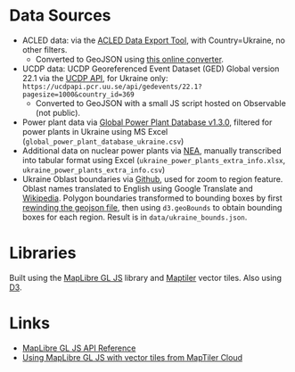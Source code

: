 # Data Sources

-   ACLED data: via the [ACLED Data Export Tool](https://acleddata.com/data-export-tool/), with Country=Ukraine, no other filters.
    -   Converted to GeoJSON using [this online converter](https://www.convertcsv.com/csv-to-geojson.htm).
-   UCDP data: UCDP Georeferenced Event Dataset (GED) Global version 22.1 via the [UCDP API](https://ucdp.uu.se/apidocs/), for Ukraine only: `https://ucdpapi.pcr.uu.se/api/gedevents/22.1?pagesize=1000&country_id=369`
    -   Converted to GeoJSON with a small JS script hosted on Observable (not public).
-   Power plant data via [Global Power Plant Database v1.3.0](https://datasets.wri.org/dataset/globalpowerplantdatabase), filtered for power plants in Ukraine using MS Excel (`global_power_plant_database_ukraine.csv`)
-   Additional data on nuclear power plants via [NEA](https://www.oecd-nea.org/jcms/pl_66130/ukraine-current-status-of-nuclear-power-installations), manually transcribed into tabular format using Excel (`ukraine_power_plants_extra_info.xlsx`, `ukraine_power_plants_extra_info.csv`)
-   Ukraine Oblast boundaries via [Github](https://github.com/justinelliotmeyers/Ukraine_2020/blob/master/oblast.geojson), used for zoom to region feature. Oblast names translated to English using Google Translate and [Wikipedia](https://en.wikipedia.org/wiki/Oblasts_of_Ukraine#Renamed_oblasts). Polygon boundaries transformed to bounding boxes by first [rewinding the geojson file](https://observablehq.com/@bumbeishvili/rewind-geojson), then using `d3.geoBounds` to obtain bounding boxes for each region. Result is in `data/ukraine_bounds.json`.

# Libraries

Built using the [MapLibre GL JS](https://github.com/maplibre/maplibre-gl-js) library and [Maptiler](https://www.maptiler.com/) vector tiles. Also using [D3](https://d3js.org/).

# Links

-   [MapLibre GL JS API Reference](https://maplibre.org/maplibre-gl-js-docs/api/)
-   [Using MapLibre GL JS with vector tiles from MapTiler Cloud](https://cloud.maptiler.com/maps/bright/maplibre-gl-js)
